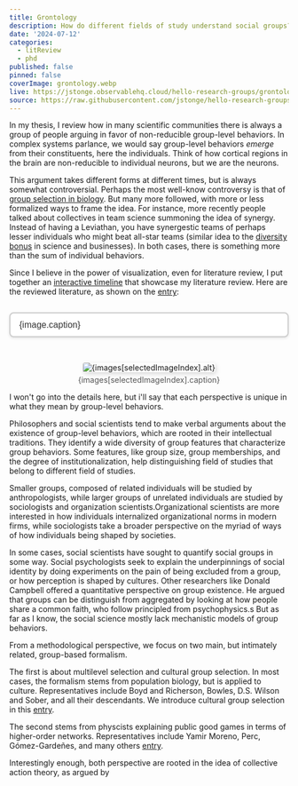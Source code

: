 ```yaml
---
title: Grontology
description: How do different fields of study understand social groups?
date: '2024-07-12'
categories:
  - litReview
  - phd
published: false
pinned: false
coverImage: grontology.webp
live: https://jstonge.observablehq.cloud/hello-research-groups/grontology
source: https://raw.githubusercontent.com/jstonge/hello-research-groups/main/docs/results/timeline.md
---
```


<script>
  import Leviathan from '$lib/assets/Leviathan_by_Thomas_Hobbes.jpg?enhanced';
	import phi from '$lib/assets/phi.webp';
	import phys from '$lib/assets/phys.webp';
	import pgg from '$lib/assets/pgg.webp';
	import sacred from '$lib/assets/sacred.webp';
	import bio from '$lib/assets/bio.webp';
	import cgs from '$lib/assets/cgs.webp';
	import socsci from '$lib/assets/socsci.webp';

  // Define the images and their captions
  let images = [
    { src: phi, alt: 'phi', caption: 'Collective intentionality' },
    { src: cgs, alt: 'cgs', caption: 'Cultural group selection' },
    { src: phys, alt: 'phys', caption: 'Physics of higher-order networks' },
    { src: bio, alt: 'bio', caption: 'Group selection in biology' },
    { src: pgg, alt: 'pgg', caption: 'Public good games' },
    { src: socsci, alt: 'socsci', caption: 'Classical social science' },
  ];
  
  // Selected image index
  let selectedImageIndex = 0;
</script>

<div class="margin-note-image">
  <enhanced:img src={Leviathan} alt="Leviathan"/>
</div>

In my thesis, I review how in many scientific communities there is always a group of people arguing in favor of non-reducible group-level behaviors. In complex systems parlance, we would say group-level behaviors _emerge_ from their constituents, here the individuals. Think of how cortical regions in the brain are non-reducible to individual neurons, but we are the neurons. 

This argument takes different forms at different times, but is always somewhat controversial. Perhaps the most well-know controversy is that of [group selection in biology](https://en.wikipedia.org/wiki/Group_selection). But many more followed, with more or less formalized ways to frame the idea. For instance, more recently people talked about collectives in team science summoning the idea of synergy. Instead of having a Leviathan, you have synergestic teams of perhaps lesser individuals who might beat all-star teams (similar idea to the [diversity bonus](https://press.princeton.edu/books/paperback/9780691191539/the-diversity-bonus?srsltid=AfmBOoo-EoLHR-t83bzxKx38XjW4M1bmX5pab_aCVHCVM56WZQEt-R-H) in science and businesses). In both cases, there is something more than the sum of individual behaviors. 

Since I believe in the power of visualization, even for literature review, I put together an [interactive timeline](https://jstonge.observablehq.cloud/hello-research-groups/grontology) that showcase my literature review. Here are the reviewed literature, as shown on the [entry](https://jstonge.observablehq.cloud/hello-research-groups/grontology):

<select bind:value={selectedImageIndex}>
  {#each images as image, index}
    <option value={index}>{image.caption}</option>
  {/each}
</select>

<figure class="image-container">
  <img src={images[selectedImageIndex].src} alt={images[selectedImageIndex].alt} />
  <figcaption>{images[selectedImageIndex].caption}</figcaption>
</figure>

I won't go into the details here, but i'll say that each perspective is unique in what they mean by group-level behaviors. 

Philosophers and social scientists tend to make verbal arguments about the existence of group-level behaviors, which are rooted in their intellectual traditions. 
They identify a wide diversity of group features that characterize group behaviors. 
Some features, like group size, group memberships, and the degree of institutionalization, help distinguishing field of studies that belong to different field of studies.

Smaller groups, composed of related individuals will be studied by anthropologists, while larger groups of unrelated individuals are studied by sociologists and organization scientists.Organizational scientists are more interested in how individuals internalized organizational norms in modern firms, while sociologists take a broader perspective on the myriad of ways of how individuals being shaped by societies. 


In some cases, social scientists have sought to quantify social groups in some way.
Social psychologists seek to explain the underpinnings of social identity by doing experiments on the pain of being excluded from a group, or how perception is shaped by cultures.
Other researchers like Donald Campbell offered a quantitative perspective on group existence.
He argued that groups can be distinguish from aggregated by looking at how people share a common faith, who follow principled from psychophysics.s
But as far as I know, the social science mostly lack mechanistic models of group behaviors.

From a methodological perspective, we focus on two main, but intimately related, group-based formalism.

The first is about multilevel selection and cultural group selection. In most cases, the formalism stems from population biology, but is applied to culture. Representatives include Boyd and Richerson, Bowles, D.S. Wilson and Sober, and all their descendants. We introduce cultural group selection in this [entry](https://jstonge.vercel.app/cgs).

The second stems from physcists explaining public good games in terms of higher-order networks. Representatives include Yamir Moreno, Perc, Gómez-Gardeñes, and many others [entry](https://jstonge.vercel.app/cgs).

Interestingly enough, both perspective are rooted in the idea of collective action theory, as argued by 

<style>
  /* Style for margin note */
  .margin-note-image {
    font-size: 12px;
    width: 200px;  /* Set the width of the image */
    float: right;  /* Align the image to the right */
    margin-left: 20px; /* Space between the text and the image */
    margin-right: -300px; /* Pull the image into the right margin */
    position: relative; /* Position relative to its normal position */
  }


  .image-container {
    text-align: center;
  }

  img {
    margin-top: 2rem;
    max-width: 100%;
    height: auto;
    border-radius: 3px;
    box-shadow: rgba(0, 0, 0, 0.15) 2px 3px 8px;
  }

  figcaption {
    margin-top: 5px;
    font-size: 14px;
    color: #555;
  }

  select {
    margin-top: 15px;
    width: 100%;
    padding: 12px 16px;
    font-size: 16px;
    color: #333;
    background-color: #fff;
    border: 2px solid #ccc;
    border-radius: 8px;
    appearance: none;
    -webkit-appearance: none;
    -moz-appearance: none;
    box-shadow: 0 2px 5px rgba(0, 0, 0, 0.1);
    cursor: pointer;
    box-sizing: border-box;
  }

  select:focus {
    outline: none;
    border-color: #007BFF;
    box-shadow: 0 0 0 3px rgba(0, 123, 255, 0.25);
  }

  .select-arrow {
    position: absolute;
    top: 50%;
    right: 16px;
    transform: translateY(-50%);
    pointer-events: none;
    font-size: 16px;
    color: #777;
  }

  @media (max-width: 768px) {
    .margin-note-image {
        font-size: 12px;
        width: 70%;  /* Set the width of the image */
        margin: 0 auto; /* Center the image horizontally */
        display: block; /* Ensure the image behaves as a block-level element */
        float: none; /* Align image with text */
        border-radius: 15%; /* Make the image round in the corner */
      }
  }
</style>
